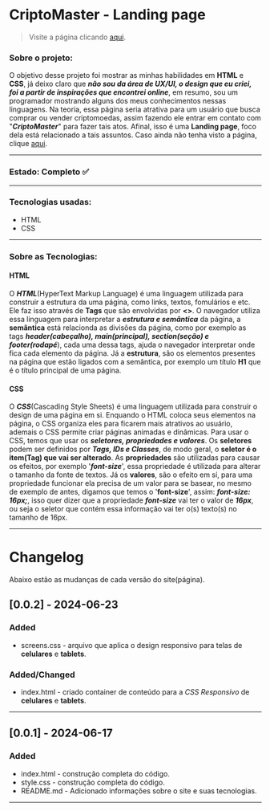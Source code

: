 <!-- Título -->
# CriptoMaster - Landing page

<!-- Link para página do projeto -->
> Visite a página clicando [aqui](https://matheus-reichemback-stang.github.io/criptomaster/).

### Sobre o projeto:
O objetivo desse projeto foi mostrar as minhas habilidades em **HTML** e **CSS**, já deixo claro que ***não sou da área de UX/UI, o design que eu criei, foi a partir de inspirações que encontrei online***, em resumo, sou um programador mostrando alguns dos meus conhecimentos nessas linguagens. Na teoria, essa página seria atrativa para um usuário que busca comprar ou vender criptomoedas, assim fazendo ele entrar em contato com "***CriptoMaster***" para fazer tais atos. Afinal, isso é uma **Landing page**, foco dela está relacionado a tais assuntos. Caso ainda não tenha visto a página, clique [aqui](https://matheus-reichemback-stang.github.io/criptomaster/).

---
<!-- Estado de desenvolvimento -->
 ### Estado: Completo ✅ 
***
 ### Tecnologias usadas:
 * HTML
 * CSS
---
### Sobre as Tecnologias:

#### HTML
O ***HTML***(HyperText Markup Language) é uma linguagem utilizada para construir a estrutura da uma página, como links, textos, fomulários e etc. Ele faz isso através de **Tags** que são envolvidas por **<>**. O navegador utiliza essa linguagem para interpretar a ***estrutura e semântica*** da página, a **semântica** está relacionda as divisões da página, como por exemplo as tags ***header(cabeçalho), main(principal), section(seção) e footer(rodapé***), cada uma dessa tags, ajuda o navegador interpretar onde fica cada elemento da página. Já a **estrutura**, são os elementos presentes na página que estão ligados com a semântica, por exemplo um título **H1** que é o título principal de uma página.

#### CSS
O ***CSS***(Cascading Style Sheets) é uma linguagem utilizada para construir o design de uma página em si. Enquando o HTML coloca seus elementos na página, o CSS organiza eles para ficarem mais atrativos ao usuário, ademais o CSS permite criar páginas animadas e dinâmicas. Para usar o CSS, temos que usar os ***seletores, propriedades e valores***. Os **seletores** podem ser definidos por ***Tags, IDs e Classes***, de modo geral, o **seletor é o item(Tag) que vai ser alterado**. As **propriedades** são utilizadas para causar os efeitos, por exemplo '***font-size***', essa propriedade é utilizada para alterar o tamanho da fonte de textos. Já os **valores**, são o efeito em sí, para uma propriedade funcionar ela precisa de um valor para se basear, no mesmo de exemplo de antes, digamos que temos o '**font-size**', assim: ***font-size: 16px;***, isso quer dizer que a propriedade ***font-size*** vai ter o valor de ***16px***, ou seja o seletor que contém essa informação vai ter o(s) texto(s) no tamanho de 16px.

---

# Changelog

Abaixo estão as mudanças de cada versão do site(página).

## [0.0.2] - 2024-06-23
### Added
- screens.css - arquivo que aplica o design responsivo para telas de **celulares** e **tablets**. 

### Added/Changed
- index.html - criado container de conteúdo para a *CSS Responsivo* de **celulares** e **tablets**.

---

## [0.0.1] - 2024-06-17
### Added
- index.html - construção completa do código.
- style.css - construção completa do código.
- README.md - Adicionado informações sobre o site e suas tecnologias.
---

